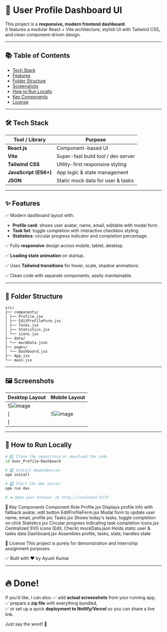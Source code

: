 # 🚀 User Profile Dashboard UI

This project is a **responsive, modern frontend dashboard**.  
It features a modular React + Vite architecture, stylish UI with Tailwind CSS, and clean component-driven design.

---

## 📚 Table of Contents

- [Tech Stack](#-tech-stack)
- [Features](#-features)
- [Folder Structure](#-folder-structure)
- [Screenshots](#-screenshots)
- [How to Run Locally](#-how-to-run-locally)
- [Key Components](#-key-components)
- [License](#-license)

---

## 🛠 Tech Stack

| Tool / Library      | Purpose                                   |
|----------------------|------------------------------------------|
| **React.js**          | Component-based UI                      |
| **Vite**              | Super-fast build tool / dev server      |
| **Tailwind CSS**      | Utility-first responsive styling       |
| **JavaScript (ES6+)** | App logic & state management           |
| **JSON**              | Static mock data for user & tasks      |

---

## ✨ Features

✅ Modern dashboard layout with:

- **Profile card**: shows user avatar, name, email, editable with modal form.  
- **Task list**: toggle completion with interactive checkbox styling.  
- **Statistics**: circular progress indicator and completion percentage.

✅ Fully **responsive** design across mobile, tablet, desktop.

✅ **Loading state animation** on startup.

✅ Uses **Tailwind transitions** for hover, scale, shadow animations.

✅ Clean code with separate components, easily maintainable.

---

## 📁 Folder Structure
```text
src/
├── components/ 
│ ├── Profile.jsx
│ ├── EditProfileForm.jsx
│ ├── Tasks.jsx
│ ├── Statistics.jsx
│ └── icons.jsx
├── data/
│ └── mockData.json
├── pages/
│ └── Dashboard.jsx
├── App.jsx
└── main.jsx

```
---

## 🖼 Screenshots

| Desktop Layout              | Mobile Layout               |
|-----------------------------|-----------------------------|
| ![![image](https://github.com/user-attachments/assets/1429d235-ba5f-4065-aa24-b2547b3bc3d3)
] | ![![image](https://github.com/user-attachments/assets/19eb582f-c04d-4b23-9ddf-e3a551b284c8)
] |


---

## 🚀 How to Run Locally

```bash
# 1️⃣ Clone the repository or download the code
cd User_Profile-Dashboard

# 2️⃣ Install dependencies
npm install

# 3️⃣ Start the dev server
npm run dev

# ➡ Open your browser at http://localhost:5173
```
🧠 Key Components
Component	Role
Profile.jsx	Displays profile info with fallback avatar, edit button
EditProfileForm.jsx	Modal form to update user name, email, profile pic
Tasks.jsx	Shows today's tasks, toggle completion on click
Statistics.jsx	Circular progress indicating task completion
icons.jsx	Centralized SVG icons (Edit, Check)
mockData.json	Holds static user & tasks data
Dashboard.jsx	Assembles profile, tasks, stats; handles state

📜 License
This project is purely for demonstration and internship assignment purposes.

✅ Built with ❤️ by Ayush Kumar

---

# 🔥 Done!

If you’d like, I can also:
✅ add **actual screenshots** from your running app,  
✅ prepare a **zip file** with everything bundled,  
✅ or set up a quick **deployment to Netlify/Vercel** so you can share a live link.

Just say the word! 🚀
